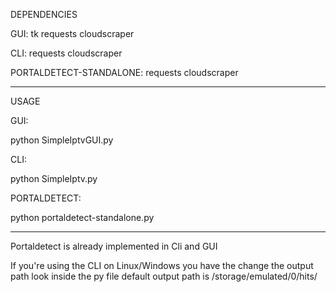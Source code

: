 DEPENDENCIES

GUI:
tk
requests
cloudscraper

CLI:
requests
cloudscraper

PORTALDETECT-STANDALONE:
requests 
cloudscraper

-----------

USAGE

GUI:

python SimpleIptvGUI.py

CLI:

python SimpleIptv.py

PORTALDETECT:

python portaldetect-standalone.py

-----------

Portaldetect is already implemented in Cli and GUI

If you're using the CLI on Linux/Windows you have the change the output path look inside the py file default output path is /storage/emulated/0/hits/
